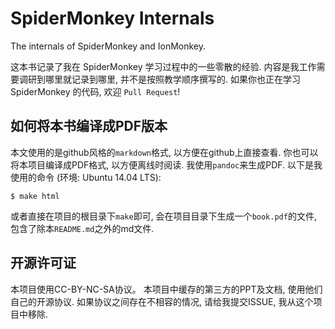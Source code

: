 # SpiderMonkey Internals

The internals of SpiderMonkey and IonMonkey.

这本书记录了我在 SpiderMonkey 学习过程中的一些零散的经验.
内容是我工作需要调研到哪里就记录到哪里, 并不是按照教学顺序撰写的.
如果你也正在学习 SpiderMonkey 的代码, 欢迎 `Pull Request`!

## 如何将本书编译成PDF版本
本文使用的是github风格的`markdown`格式, 以方便在github上直接查看. 你也可以将本项目编译成PDF格式,
以方便离线时阅读. 我使用`pandoc`来生成PDF. 以下是我使用的命令 (环境: Ubuntu 14.04 LTS):

    $ make html

或者直接在项目的根目录下`make`即可, 会在项目目录下生成一个`book.pdf`的文件, 包含了除本`README.md`之外的md文件.

## 开源许可证
本项目使用CC-BY-NC-SA协议。
本项目中缓存的第三方的PPT及文档, 使用他们自己的开源协议.
如果协议之间存在不相容的情况, 请给我提交ISSUE, 我从这个项目中移除.
